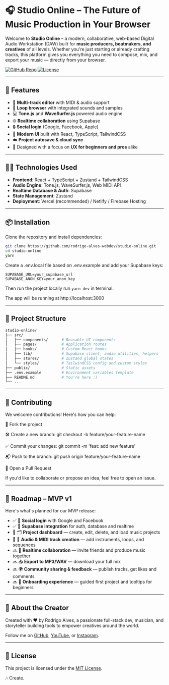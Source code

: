 # 🎧 Studio Online – The Future of Music Production in Your Browser

Welcome to **Studio Online** – a modern, collaborative, web-based Digital Audio Workstation (DAW) built for **music producers, beatmakers, and creatives** of all levels. Whether you're just starting or already crafting tracks, this platform gives you everything you need to compose, mix, and export your music — directly from your browser.

[![GitHub Repo](https://img.shields.io/badge/GitHub-rodrigo--alves--webdev/studio--online-blue?logo=github)](https://github.com/rodrigo-alves-webdev/studio-online)
[![License](https://img.shields.io/badge/license-MIT-green)](LICENSE)

---

## 🚀 Features

- 🎹 **Multi-track editor** with MIDI & audio support  
- 🔁 **Loop browser** with integrated sounds and samples  
- 💻 **Tone.js** and **WaveSurfer.js** powered audio engine  
- 🌐 **Realtime collaboration** using Supabase  
- 🔒 **Social login** (Google, Facebook, Apple)  
- 🎨 **Modern UI** built with React, TypeScript, TailwindCSS  
- ☁️ **Project autosave & cloud sync**  
- 🧠 Designed with a focus on **UX for beginners and pros** alike  

---

## 🧑‍💻 Technologies Used

- **Frontend**: React + TypeScript + Zustand + TailwindCSS  
- **Audio Engine**: Tone.js, WaveSurfer.js, Web MIDI API  
- **Realtime Database & Auth**: Supabase  
- **State Management**: Zustand  
- **Deployment**: Vercel (recommended) / Netlify / Firebase Hosting

---

## 📦 Installation

Clone the repository and install dependencies:

```bash
git clone https://github.com/rodrigo-alves-webdev/studio-online.git
cd studio-online
yarn
```

Create a .env.local file based on .env.example and add your Supabase keys:

```env
SUPABASE_URL=your_supabase_url
SUPABASE_ANON_KEY=your_anon_key

```

Then run the project locally run ```yarn dev``` in terminal.

The app will be running at http://localhost:3000

---

## 📁 Project Structure

```bash
studio-online/
├── src/
│   ├── components/      # Reusable UI components
│   ├── pages/           # Application routes
│   ├── hooks/           # Custom React hooks
│   ├── lib/             # Supabase client, audio utilities, helpers
│   ├── stores/          # Zustand global states
│   └── styles/          # TailwindCSS config and custom styles
├── public/              # Static assets
├── .env.example         # Environment variables template
├── README.md            # You're here :)
└── ...
```

---

## 🤝 Contributing
We welcome contributions! Here's how you can help:

🚀 Fork the project

🛠️ Create a new branch: git checkout -b feature/your-feature-name

✅ Commit your changes: git commit -m 'feat: add new feature'

📬 Push to the branch: git push origin feature/your-feature-name

🧵 Open a Pull Request

If you'd like to collaborate or propose an idea, feel free to open an issue.

---

## 🧪 Roadmap – MVP v1

Here's what's planned for our MVP release:

- ✅ 🔐 **Social login** with Google and Facebook  
- ✅ 🧰 **Supabase integration** for auth, database and realtime  
- 🚧 🗂️ **Project dashboard** — create, edit, delete, and load music projects  
- 🚧 🎹 **Audio & MIDI track creation** — add instruments, loops, and sequences  
- 🔜 🤝 **Realtime collaboration** — invite friends and produce music together  
- 🔜 📤 **Export to MP3/WAV** — download your full mix  
- 🔜 🌍 **Community sharing & feedback** — publish tracks, get likes and comments  
- 🔜 🚀 **Onboarding experience** — guided first project and tooltips for beginners


---

## 🧙 About the Creator

Created with ❤️ by Rodrigo Alves, a passionate full-stack dev, musician, and storyteller building tools to empower creatives around the world.

Follow me on [GitHub](https://github.com/rodrigo-alves-webdev), [YouTube](https://www.youtube.com), or [Instagram](https://www.instagram.com).

---

## 📄 License

This project is licensed under the [MIT License](LICENSE).

🎶 Create.